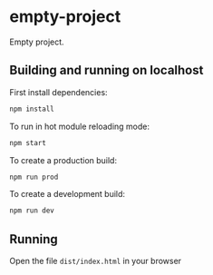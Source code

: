 # empty-project

Empty project.

## Building and running on localhost

First install dependencies:

```sh
npm install
```

To run in hot module reloading mode:

```sh
npm start
```

To create a production build:

```sh
npm run prod
```

To create a development build:

```sh
npm run dev
```

## Running

Open the file `dist/index.html` in your browser
